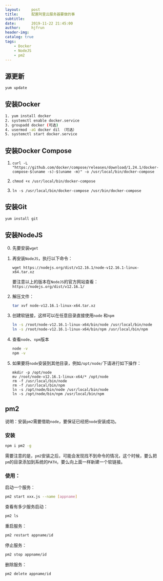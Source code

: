 ```yaml
---
layout:     post
title:      配置阿里云服务器要做的事
subtitle:   
date:       2019-11-22 21:45:00
author:     hjfrun
header-img: 
catalog: true
tags:
    - Docker
	- NodeJS
	- pm2
---
```




## 源更新

```bash
yum update
```

## 安装Docker

```bash
1. yum install docker
2. systemctl enable docker.service
3. groupadd docker (可选)
4. usermod -aG docker dil （可选）
5. systemctl start docker.service
```

## 安装Docker Compose

1. `curl -L "https://github.com/docker/compose/releases/download/1.24.1/docker-compose-$(uname -s)-$(uname -m)" -o /usr/local/bin/docker-compose`

2. `chmod +x /usr/local/bin/docker-compose`

3. `ln -s /usr/local/bin/docker-compose /usr/bin/docker-compose`



## 安装Git

```bash
yum install git
```



## 安装NodeJS

0. 先要安装`wget`

1. 再安装`NodeJS`，执行以下命令：

   `wget https://nodejs.org/dist/v12.16.1/node-v12.16.1-linux-x64.tar.xz`

   要注意以上的版本在`NodeJS`的官方网站查看：`https://nodejs.org/dist/v12.16.1/`

2. 解压文件：

   ```bash
   tar xvf node-v12.16.1-linux-x64.tar.xz
   ```

3. 创建软链接，这样可以在任意目录直接使用`node` 和`npm`

   ```bash
   ln -s /root/node-v12.16.1-linux-x64/bin/node /usr/local/bin/node
   ln -s /root/node-v12.16.1-linux-x64/bin/npm /usr/local/bin/npm
   ```

4. 查看`node`、`npm`版本

   ```bash
   node -v
   npm -v
   ```

   

5. 如果要将`node`安装到其他目录，例如`/opt/node/`下请进行如下操作：

   ```
   mkdir -p /opt/node
   mv /root/node-v12.16.1-linux-x64/* /opt/node
   rm -f /usr/local/bin/node
   rm -f /usr/local/bin/npm
   ln -s /opt/node/bin/node /usr/local/bin/node
   ln -s /opt/node/bin/npm /usr/local/bin/npm
   ```



## pm2

说明：安装`pm2`需要借助`node`，要保证已经把`node`安装成功。

### 安装

```bash
npm i pm2 -g
```

需要注意的是，`pm2`安装之后，可能会发现找不到命令的情况，这个时候，要么把`pm`的目录添加到系统的`PATH`，要么向上面一样新建一个软链接。

### 使用：

启动一个服务：

```bash
pm2 start xxx.js --name [appname]
```

查看有多少服务启动：

```bash
pm2 ls
```

重启服务：

```bash
pm2 restart appname/id
```

停止服务：

```bash
pm2 stop appname/id
```

删除服务：

```bash
pm2 delete appname/id
```



 





